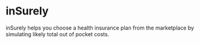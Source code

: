 # inSurely
inSurely helps you choose a health insurance plan from the marketplace by simulating likely total out of pocket costs. 
